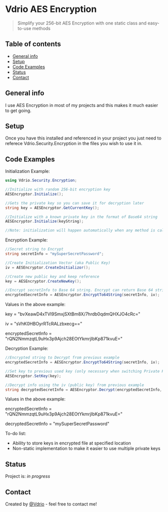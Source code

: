 # Vdrio AES Encryption
> Simplify your 256-bit AES Encryption with one static class and easy-to-use methods

## Table of contents
* [General info](#general-info)
* [Setup](#setup)
* [Code Examples](#code-examples)
* [Status](#status)
* [Contact](#contact)

## General info
I use AES Encryption in most of my projects and this makes it much easier to get going.


## Setup
Once you have this installed and referenced in your project you just need to referece Vdrio.Security.Encryption in the files you wish to use it in. 

## Code Examples
Initialization Example:
```csharp
using Vdrio.Security.Encryption;

//Initialize with random 256-bit encryption key
AESEncryptor.Initialize();

//Gets the private key so you can save it for decryption later
string key = AESEncryptor.GetCurrentKey();

//Initialize with a known private key in the format of Base64 string
AESEncryptor.Initialize(keyString);

//Note: initialization will happen automatically when any method is called
```

Encryption Example:
```csharp
//Secret string to Encrypt
string secretInfo = "mySuperSecretPassword";

//Create Initialization Vector (aka Public Key)
iv = AESEncryptor.CreateInitializor();

//Create new public key and keep reference
key = AESEncryptor.CreateNewKey();

//Encrypt secretInfo to Base 64 string. Encrypt can return Base 64 string or byte[] and has overloads to have byte[] or string inputs
encryptedSecretInfo = AESEncryptor.EncryptTo64String(secretInfo, iv);
```  

Values in the above example:  

key = "bvXeawD4xTVI9SmxjSXtBm8X/7hrdb0qdmQHXJO4cRc="  

iv = "sVhK0HBOyrRTcRALzbxecg=="  

encryptedSecretInfo = "rQN2NmmzqtL9uHx3p9Ajch28EOtYkmrjIbKp871kvuE="


Decryption Example:
```csharp
//Encrypted string to Decrypt from previous example
encryptedSecretInfo = AESEncryptor.EncryptTo64String(secretInfo, iv);

//Set key to previous used key (only necessary when switching Private Keys)
AESEncryptor.SetKey(key);

//Decrypt info using the iv (public key) from previous example
string decryptedSecretInfo = AESEncryptor.Decrypt(encryptedSecretInfo, iv);
```
Values in the above example:  

encryptedSecretInfo = "rQN2NmmzqtL9uHx3p9Ajch28EOtYkmrjIbKp871kvuE="  

decryptedSecretInfo = "mySuperSecretPassword"  



To-do list:
* Ability to store keys in encrypted file at specified location
* Non-static implementation to make it easier to use multiple private keys

## Status
Project is: _in progress_

## Contact
Created by [@Vdrio](lucasdglass@outlook.com) - feel free to contact me!
